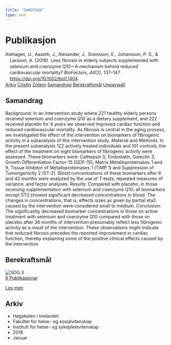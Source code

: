 ```yaml
---
title: "5H6DTGA6"
type: pub
---
```

<h1>Publikasjon</h1>
<article id="csl-bib-container-5H6DTGA6" class="csl-bib-container">
  <div class="csl-bib-body" style="line-height: 1.35; padding-left: 1em; text-indent:-1em;">
  <div class="csl-entry">Alehagen, U., Aaseth, J., Alexander, J., Svensson, E., Johansson, P. S., &amp; Larsson, A. (2018). Less fibrosis in elderly subjects supplemented with selenium and coenzyme Q10&#x2014;A mechanism behind reduced cardiovascular mortality? <i>BioFactors</i>, <i>44</i>(2), 137&#x2013;147. <a href="https://doi.org/10.1002/biof.1404">https://doi.org/10.1002/biof.1404</a></div>
</div>
  <div class="csl-bib-buttons">
    <a href="#taxonomy-article-5H6DTGA6" class="csl-bib-button">Arkiv</a>
    <a href="https://app.cristin.no/results/show.jsf?id=1540838" alt="Cristin URL" class="csl-bib-button">Cristin</a>
    <a href="http://zotero.org/groups/5402882/items/5H6DTGA6" alt="Zotero URL" class="csl-bib-button">Zotero</a>
    <a href="#abstract-article-5H6DTGA6" class="csl-bib-button">Samandrag</a>
    <a href="#sdg-article-5H6DTGA6" class="csl-bib-button">Berekraftsmål</a>
    <a href="https://doi.org/10.1002/biof.1404" class="csl-bib-button">Unpaywall</a>
  </div>
  <div id="csl-bib-meta-container-5H6DTGA6"></div>
</article>
<div id="csl-bib-meta-5H6DTGA6" class="csl-bib-meta">
  <article id="abstract-article-5H6DTGA6" class="abstract-article">
    <h1>Samandrag</h1>
    Background: In an intervention study where 221 healthy elderly persons received selenium and coenzyme Q10 as a dietary supplement, and 222 received placebo for 4 years we observed improved cardiac function and reduced cardiovascular mortality. As fibrosis is central in the aging process, we investigated the effect of the intervention on biomarkers of fibrogenic activity in a subanalysis of this intervention study. Material and Methods: In the present subanalysis 122 actively treated individuals and 101 controls, the effect of the treatment on eight biomarkers of fibrogenic activity were assessed. These biomarkers were: Cathepsin S, Endostatin, Galectin 3, Growth Differentiation Factor-15 (GDF-15), Matrix Metalloproteinases 1 and 9, Tissue Inhibitor of Metalloproteinases 1 (TIMP 1) and Suppression of Tumorigenicity 2 (ST-2). Blood concentrations of these biomarkers after 6 and 42 months were analyzed by the use of T-tests, repeated measures of variance, and factor analyses. Results: Compared with placebo, in those receiving supplementation with selenium and coenzyme Q10, all biomarkers except ST2 showed significant decreased concentrations in blood. The changes in concentrations, that is, effects sizes as given by partial eta2 caused by the intervention were considered small to medium. Conclusion: The significantly decreased biomarker concentrations in those on active treatment with selenium and coenzyme Q10 compared with those on placebo after 36 months of intervention presumably reflect less fibrogenic activity as a result of the intervention. These observations might indicate that reduced fibrosis precedes the reported improvement in cardiac function, thereby explaining some of the positive clinical effects caused by the intervention
  </article>
  <article id="sdg-article-5H6DTGA6" class="sdg-article">
    <h1>Berekraftsmål</h1>
    <div class="sdg-container"><div id="sdg3" class="sdg"> <img src="{{< params subfolder >}}images/sdg/sdg03_no.png" class="image" alt="SDG 3"> <div class="sdg-overlay"> <a href="{{< params subfolder >}}no/archive/?sdg=3#archive" class="sdg-publication-count"><span>6</span> Publikasjonar</a> <p><a href="NA" class="sdg-read-more">Les meir</a></p> </div> </div></div>
  </article>
  <article id="taxonomy-article-5H6DTGA6" class="taxonomy-article">
    <h1>Arkiv</h1>
    <ul>
      <li>Høgskolen i Innlandet</li>
      <li>Fakultet for helse- og sosialvitenskap</li>
      <li>Institutt for helse- og sykepleievitenskap</li>
      <li>2018</li>
      <li>Januar</li>
    </ul>
  </article>
</div>
